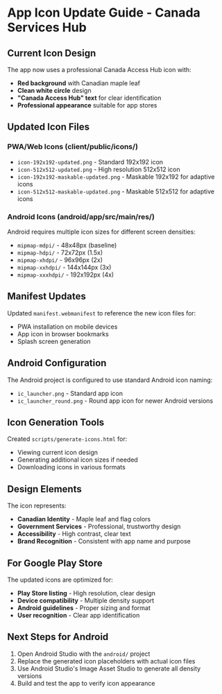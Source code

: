 # App Icon Update Guide - Canada Services Hub

## Current Icon Design
The app now uses a professional Canada Access Hub icon with:
- **Red background** with Canadian maple leaf
- **Clean white circle** design
- **"Canada Access Hub" text** for clear identification
- **Professional appearance** suitable for app stores

## Updated Icon Files

### PWA/Web Icons (client/public/icons/)
- `icon-192x192-updated.png` - Standard 192x192 icon
- `icon-512x512-updated.png` - High resolution 512x512 icon  
- `icon-192x192-maskable-updated.png` - Maskable 192x192 for adaptive icons
- `icon-512x512-maskable-updated.png` - Maskable 512x512 for adaptive icons

### Android Icons (android/app/src/main/res/)
Android requires multiple icon sizes for different screen densities:
- `mipmap-mdpi/` - 48x48px (baseline)
- `mipmap-hdpi/` - 72x72px (1.5x)
- `mipmap-xhdpi/` - 96x96px (2x)
- `mipmap-xxhdpi/` - 144x144px (3x)
- `mipmap-xxxhdpi/` - 192x192px (4x)

## Manifest Updates
Updated `manifest.webmanifest` to reference the new icon files for:
- PWA installation on mobile devices
- App icon in browser bookmarks
- Splash screen generation

## Android Configuration
The Android project is configured to use standard Android icon naming:
- `ic_launcher.png` - Standard app icon
- `ic_launcher_round.png` - Round app icon for newer Android versions

## Icon Generation Tools
Created `scripts/generate-icons.html` for:
- Viewing current icon design
- Generating additional icon sizes if needed
- Downloading icons in various formats

## Design Elements
The icon represents:
- **Canadian Identity** - Maple leaf and flag colors
- **Government Services** - Professional, trustworthy design
- **Accessibility** - High contrast, clear text
- **Brand Recognition** - Consistent with app name and purpose

## For Google Play Store
The updated icons are optimized for:
- **Play Store listing** - High resolution, clear design
- **Device compatibility** - Multiple density support
- **Android guidelines** - Proper sizing and format
- **User recognition** - Clear app identification

## Next Steps for Android
1. Open Android Studio with the `android/` project
2. Replace the generated icon placeholders with actual icon files
3. Use Android Studio's Image Asset Studio to generate all density versions
4. Build and test the app to verify icon appearance